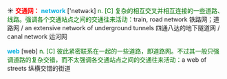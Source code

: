 ☀ <font color="red">**交通网：**</font>
<font color="sky blue">**network**</font> ['netwə:k] 
<font color="rgb(227, 108, 9)">n. [C] 复杂的相互交叉并相互连接的一些道路、线路。强调各个交通站点之间的交通往来活动：</font>train, road network 铁路网；道路网 / an extensive network of underground tunnels 四通八达的地下隧道网 / canal network 运河网

<font color="sky blue">**web**</font> [web] 
<font color="rgb(227, 108, 9)">n. [C] 彼此紧密联系在一起的一些道路，即道路网。不过其一般只强调道路的复杂交错，而不太强调各交通站点之间的交通往来活动：</font>a web of streets 纵横交错的街道

